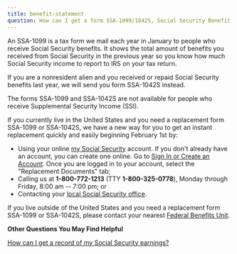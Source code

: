 ```yaml
---
title: benefit-statement
question: How can I get a form SSA-1099/1042S, Social Security Benefit Statement?
---
```

An SSA-1099 is a tax form we mail each year in January to people who receive Social Security benefits. It shows the total amount of benefits you received from Social Security in the previous year so you know how much Social Security income to report to IRS on your tax return.

If you are a nonresident alien and you received or repaid Social Security benefits last year, we will send you form SSA-1042S instead.

The forms SSA-1099 and SSA-1042S are not available for people who receive Supplemental Security Income (SSI).

If you currently live in the United States and you need a replacement form SSA-1099 or SSA-1042S, we have a new way for you to get an instant replacement quickly and easily beginning February 1st by:

- Using your online [my Social Security](https://www.ssa.gov/myaccount/) account. If you don't already have an account, you can create one online. Go to [Sign In or Create an Account](https://www.ssa.gov/signin). Once you are logged in to your account, select the "Replacement Documents" tab;
- Calling us at **1-800-772-1213** (TTY **1-800-325-0778**), Monday through Friday, 8:00 am -- 7:00 pm; or
- Contacting your [local Social Security office](https://www.ssa.gov/locator).

If you live outside of the United States and you need a replacement form SSA-1099 or SSA-1042S, please contact your nearest [Federal Benefits Unit](https://www.ssa.gov/foreign/foreign.htm).

**Other Questions You May Find Helpful**

[How can I get a record of my Social Security earnings?](https://faq.ssa.gov/en-US/Topic/article/KA-01741)